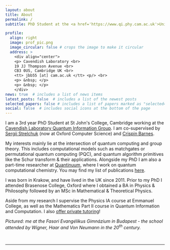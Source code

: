```yaml
---
layout: about
title: About
permalink: /
subtitle: PhD Student at the <a href='https://www.qi.phy.cam.ac.uk'>University of Cambridge</a> studying Quantum Computation

profile:
  align: right
  image: prof_pic.png
  image_circular: false # crops the image to make it circular
  address: >
    <div align="center">
    <p> Cavendish Laboratory <br>
    19 JJ Thompson Avenue <br>
    CB3 0US, Cambridge UK <br>
    <tt> jbb55 [at] cam.ac.uk </tt> <p/> <br> 
    <p> &nbsp; </p>
    <p> &nbsp; </p>
    </div>
news: true  # includes a list of news items
latest_posts: false  # includes a list of the newest posts
selected_papers: false # includes a list of papers marked as "selected={true}"
social: false  # includes social icons at the bottom of the page
---
```


I am a 3rd year PhD Student at St John's College, Cambridge working at the [Cavendish Laboratory Quantum Information Group](https://www.qi.phy.cam.ac.uk). I am co-supervised by [Sergii Strelchuk](https://www.cs.ox.ac.uk/people/sergii.strelchuk/) (now at Oxford Computer Science) and [Crispin Barnes](https://www.phy.cam.ac.uk/directory/barnesc).

My interests mainly lie at the intersection of quantum computing and group theory. This includes computational models such as matchgates or permutational quantum computing (PQC), and quantum algorithm primitives like the Schur transform & their applications. Alongside my PhD I am also a part-time researcher at [Quantinuum](https://www.quantinuum.com), where I work on quantum computational chemistry. You may find my list of publications [here](https://inspirehep.net/authors/2917155).

I was born in Krakow, and have lived in the UK since 2011. Prior to my PhD I attended Brasenose College, Oxford where I obtained a BA in Physics & Philosophy followed by an MSc in Mathematical & Theoretical Physics.

Aside from my research I supervise the Physics IA course at Emmanuel College, as well as the Mathematics Part II course in Quantum Information and Computation. I also [offer private tutoring](/tutoring)!

*Pictured: me at the Fasori Evangélikus Gimnázium in Budapest - the school attended by Wigner, Haar and Von Neumann in the 20<sup>th</sup> century.*

&nbsp;

***
